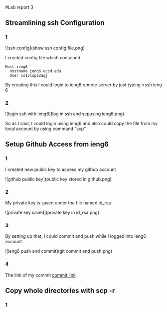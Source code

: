 
#Lab report 3

## Streamlining ssh Configuration

### 1

![ssh config](show ssh config file.png)

I created config file which contained 

```
Host ieng6
  HostName ieng6.ucsd.edu
  User cs15lsp22aqj
```

By creating this I could login to ieng6 remote server by just typing >ssh ieng 6


### 2

![login ssh with ieng6](log in ssh  and scpusing ieng6.png)

So as I said, I could login using ieng6 and also could copy the file from my local account by using command "scp"


## Setup Github Access from ieng6

### 1
I created new public key to access my github account

![github public key](public key stored in github.png)

### 2
My private key is saved under the file named id_rsa

![private key saved](private key in id_rsa.png)

### 3
By setting up that, I could commit and push while I logged into ieng6 account

![ieng6 push and commit](git commit and push.png)

### 4
The link of my commit
[commit link](https://github.com/minjismin/markdown-parser/commit/8e72ba3baf603a9ba367eb1409cb098d75d365b4)

## Copy whole directories with scp -r

### 1

